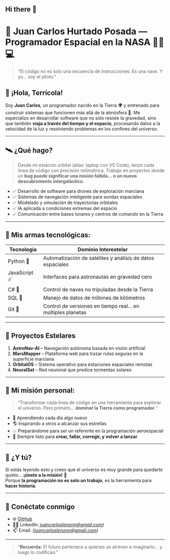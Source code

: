 ## Hi there 👋
# 🚀 Juan Carlos Hurtado Posada — Programador Espacial en la NASA 👨‍🚀💻

> "El código no es solo una secuencia de instrucciones. Es una nave. Y yo... soy el piloto."

## 👋 ¡Hola, Terrícola!

Soy **Juan Carlos**, un programador nacido en la Tierra 🌍 y entrenado para construir sistemas que funcionen más allá de la atmósfera 🌌. Me especializo en desarrollar software que no solo resiste la gravedad, sino que también **viaja a través del tiempo y el espacio**, procesando datos a la velocidad de la luz y resolviendo problemas en los confines del universo.

---

## 🛰️ ¿Qué hago?

> Desde mi estación orbital (alias: laptop con VS Code), lanzo cada línea de código con precisión milimétrica. Trabajo en proyectos donde un **bug puede significar una misión fallida... o un nuevo descubrimiento intergaláctico**.

- ✅ Desarrollo de software para drones de exploración marciana
- ✅ Sistemas de navegación inteligente para sondas espaciales
- ✅ Modelado y simulación de trayectorias orbitales
- ✅ IA aplicada a condiciones extremas del espacio
- ✅ Comunicación entre bases lunares y centros de comando en la Tierra

---

## 🔭 Mis armas tecnológicas:

| Tecnología | Dominio Interestelar |
|------------|----------------------|
| Python 🐍 | Automatización de satélites y análisis de datos espaciales |
| JavaScript ☄️ | Interfaces para astronautas en gravedad cero |
| C# 🌌 | Control de naves no tripuladas desde la Tierra |
| SQL 🚦 | Manejo de datos de millones de kilómetros |
| Git 🚀 | Control de versiones en tiempo real... en múltiples planetas |

---

## 🌠 Proyectos Estelares

1. **AstroNav-AI** – Navegación autónoma basada en visión artificial
2. **MarsMapper** – Plataforma web para trazar rutas seguras en la superficie marciana
3. **OrbitalOS** – Sistema operativo para estaciones espaciales remotas
4. **NeuralSat** – Red neuronal que predice tormentas solares

---

## 🌌 Mi misión personal:

> “Transformar cada línea de código en una herramienta para explorar el universo. Pero primero... **dominar la Tierra como programador**.”

- 🧠 Aprendiendo cada día algo nuevo
- 🌎 Inspirando a otros a alcanzar sus estrellas
- 💥 Preparándome para ser un referente en la programación aeroespacial
- 🔧 Siempre listo para **crear, fallar, corregir, y volver a lanzar**

---

## 💫 ¿Y tú?

Si estás leyendo esto y crees que el universo es muy grande para quedarte quieto... **¡únete a la misión!** 🌌  
Porque **la programación no es solo un trabajo**, es la herramienta para **hacer historia**.

---

## 📡 Conéctate conmigo

- 🌐 [GitHub](https://github.com/juancarloshurtadoposada)
- 👨‍🚀 LinkedIn: *juancarloslenonn@gmail.com)*
- 📫 Email: *(juancarloslenonn@gmail.com)*

---

> "**Recuerda:** El futuro pertenece a quienes se atreven a imaginarlo... y luego lo codifican."

<!--
**hjuank/hjuank** is a ✨ _special_ ✨ repository because its `README.md` (this file) appears on your GitHub profile.

Here are some ideas to get you started:

- 🔭 I’m currently working on ...
- 🌱 I’m currently learning ...
- 👯 I’m looking to collaborate on ...
- 🤔 I’m looking for help with ...
- 💬 Ask me about ...
- 📫 How to reach me: ...
- 😄 Pronouns: ...
- ⚡ Fun fact: ...
-->
